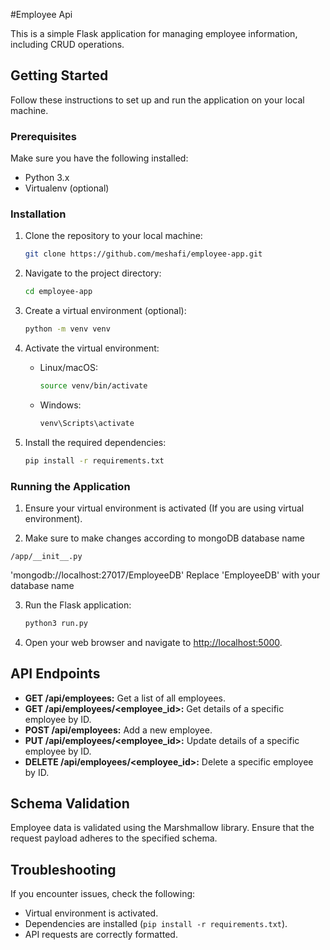 #Employee Api

This is a simple Flask application for managing employee information, including CRUD operations.

## Getting Started

Follow these instructions to set up and run the application on your local machine.

### Prerequisites

Make sure you have the following installed:

- Python 3.x
- Virtualenv (optional)

### Installation

1. Clone the repository to your local machine:

    ```bash
    git clone https://github.com/meshafi/employee-app.git
    ```

2. Navigate to the project directory:

    ```bash
    cd employee-app
    ```

3. Create a virtual environment (optional):

    ```bash
    python -m venv venv
    ```

4. Activate the virtual environment:

    - Linux/macOS:

        ```bash
        source venv/bin/activate
        ```

    - Windows:

        ```bash
        venv\Scripts\activate
        ```

5. Install the required dependencies:

    ```bash
    pip install -r requirements.txt
    ```

### Running the Application

1. Ensure your virtual environment is activated (If you are using virtual environment).

2. Make sure to make changes according to mongoDB database name 
```
/app/__init__.py
```
'mongodb://localhost:27017/EmployeeDB' 
 Replace 'EmployeeDB' with your database name

3. Run the Flask application:

    ```bash
    python3 run.py
    ```

4. Open your web browser and navigate to [http://localhost:5000](http://localhost:5000).

## API Endpoints

- **GET /api/employees:** Get a list of all employees.
- **GET /api/employees/<employee_id>:** Get details of a specific employee by ID.
- **POST /api/employees:** Add a new employee.
- **PUT /api/employees/<employee_id>:** Update details of a specific employee by ID.
- **DELETE /api/employees/<employee_id>:** Delete a specific employee by ID.

## Schema Validation

Employee data is validated using the Marshmallow library. Ensure that the request payload adheres to the specified schema.

## Troubleshooting

If you encounter issues, check the following:

- Virtual environment is activated.
- Dependencies are installed (`pip install -r requirements.txt`).
- API requests are correctly formatted.

